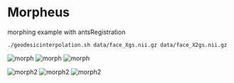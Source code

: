 Morpheus
========

morphing example with antsRegistration

` ./geodesicinterpolation.sh data/face_Xgs.nii.gz data/face_X2gs.nii.gz `

![morph](https://raw.github.com/stnava/Morpheus/master/face_Xgsface_X2gs0morph.jpg?raw=true)
![morph](https://raw.github.com/stnava/Morpheus/master/face_Xgsface_X2gs50.00morph.jpg?raw=true)
![morph](https://raw.github.com/stnava/Morpheus/master/face_Xgsface_X2gs100.00morph.jpg?raw=true)


![morph2](https://raw.github.com/stnava/Morpheus/master/templatem13v1e10morph.jpg?raw=true)
![morph2](https://raw.github.com/stnava/Morpheus/master/templatem13v1e150.00morph.jpg?raw=true)
![morph2](https://raw.github.com/stnava/Morpheus/master/templatem13v1e1100.00morph.jpg?raw=true)
